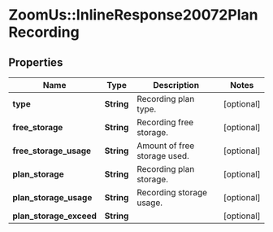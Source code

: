 # ZoomUs::InlineResponse20072PlanRecording

## Properties
Name | Type | Description | Notes
------------ | ------------- | ------------- | -------------
**type** | **String** | Recording plan type. | [optional] 
**free_storage** | **String** | Recording free storage. | [optional] 
**free_storage_usage** | **String** | Amount of free storage used. | [optional] 
**plan_storage** | **String** | Recording plan storage. | [optional] 
**plan_storage_usage** | **String** | Recording storage usage. | [optional] 
**plan_storage_exceed** | **String** |  | [optional] 


